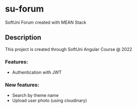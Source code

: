 # su-forum

SoftUni Forum created with MEAN Stack

## Description

This project is created through SoftUni Angular Course @ 2022

### Features:

-   Authentication with JWT

### New features:

-   Search by theme name
-   Upload user photo (using cloudinary)
